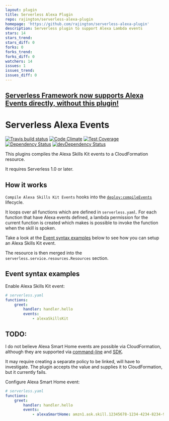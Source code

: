 ```yaml
---
layout: plugin
title: Serverless Alexa Plugin
repo: rajington/serverless-alexa-plugin
homepage: 'https://github.com/rajington/serverless-alexa-plugin'
description: Serverless plugin to support Alexa Lambda events
stars: 14
stars_trend: 
stars_diff: 0
forks: 0
forks_trend: 
forks_diff: 0
watchers: 14
issues: 1
issues_trend: 
issues_diff: 0
---
```



## [Serverless Framework now supports Alexa Events directly, without this plugin!](https://serverless.com/framework/docs/providers/aws/events/alexa-skill/)

# Serverless Alexa Events

[![Travis build status](http://img.shields.io/travis/rajington/serverless-alexa-plugin.svg?style=flat)](https://travis-ci.org/rajington/serverless-alexa-plugin)
[![Code Climate](https://codeclimate.com/github/rajington/serverless-alexa-plugin/badges/gpa.svg)](https://codeclimate.com/github/rajington/serverless-alexa-plugin)
[![Test Coverage](https://codeclimate.com/github/rajington/serverless-alexa-plugin/badges/coverage.svg)](https://codeclimate.com/github/rajington/serverless-alexa-plugin)
[![Dependency Status](https://david-dm.org/rajington/serverless-alexa-plugin.svg)](https://david-dm.org/rajington/serverless-alexa-plugin)
[![devDependency Status](https://david-dm.org/rajington/serverless-alexa-plugin/dev-status.svg)](https://david-dm.org/rajington/serverless-alexa-plugin#info=devDependencies)

This plugins compiles the Alexa Skills Kit events to a CloudFormation resource.

It requires Serverless 1.0 or later.

## How it works

`Compile Alexa Skills Kit Events` hooks into the [`deploy:compileEvents`](/lib/plugins/deploy) lifecycle.

It loops over all functions which are defined in `serverless.yaml`. For each function that have Alexa
events defined, a lambda permission for the current function is created which makes is possible to invoke the
function when the skill is spoken.

Take a look at the [Event syntax examples](#event-syntax-examples) below to see how you can setup an Alexa Skills Kit event.

The resource is then merged into the `serverless.service.resources.Resources` section.

## Event syntax examples

Enable Alexa Skills Kit event:

```yaml
# serverless.yaml
functions:
    greet:
        handler: handler.hello
        events:
            - alexaSkillsKit
```

## TODO:

I do not believe Alexa Smart Home events are possible via CloudFormation, although they are supported via [command-line](http://docs.aws.amazon.com/cli/latest/reference/lambda/add-permission.html?highlight=event-source-token) and [SDK](https://github.com/aws/aws-sdk-js/blob/master/apis/lambda-2015-03-31.normal.json#L474).

It may require creating a separate policy to be linked, will have to investigate. The plugin accepts the value and supplies it to CloudFormation, but it currently fails.

Configure Alexa Smart Home event:

```yaml
# serverless.yaml
functions:
    greet:
        handler: handler.hello
        events:
            - alexaSmartHome: amzn1.ask.skill.12345678-1234-4234-8234-9234567890AB
```
